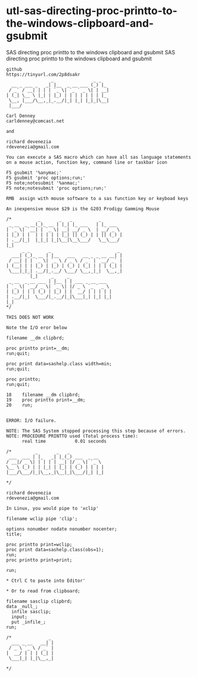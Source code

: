 # utl-sas-directing-proc-printto-to-the-windows-clipboard-and-gsubmit
SAS directing proc printto to the windows clipboard and gsubmit
    SAS directing proc printto to the windows clipboard and gsubmit     
    
    github
    https://tinyurl.com/2p8dsakr
                     _               _ _                                                    
      __ _ ___ _   _| |__  _ __ ___ (_) |_                                                  
     / _` / __| | | | `_ \| `_ ` _ \| | __|                                                 
    | (_| \__ \ |_| | |_) | | | | | | | |_                                                  
     \__, |___/\__,_|_.__/|_| |_| |_|_|\__|                                                 
     |___/                                                                                  
                                                                                            
    Carl Denney                                                                             
    carldenney@comcast.net                                                                  
                                                                                            
    and                                                                                     
                                                                                            
    richard devenezia                                                                       
    rdevenezia@gmail.com                                                                    
                                                                                            
    You can execute a SAS macro which can have all sas language statements                  
    on a mouse action, function key, command line or taskbar icon                           
                                                                                            
    F5 gsubmit '%anymac;'                                                                   
    F5 gsubmit 'proc options;run;'                                                          
    F5 note;notesubmit '%anmac;'                                                            
    F5 note;notesubmit 'proc options;run;'                                                  
                                                                                            
    RMB  assign with mouse software to a sas function key or keyboad keys                   
                                                                                            
    An inexpensive mouse $29 is the G203 Prodigy Gamming Mouse                              
                                                                                            
    /*          _       _   _          _                                                    
     _ __  _ __(_)_ __ | |_| |_ ___   | |_ ___                                              
    | `_ \| `__| | `_ \| __| __/ _ \  | __/ _ \                                             
    | |_) | |  | | | | | |_| || (_) | | || (_) |                                            
    | .__/|_|  |_|_| |_|\__|\__\___/   \__\___/                                             
    |_|                                                                                     
          _ _       _                         _                                             
      ___| (_)_ __ | |__   ___   __ _ _ __ __| |                                            
     / __| | | `_ \| `_ \ / _ \ / _` | `__/ _` |                                            
    | (__| | | |_) | |_) | (_) | (_| | | | (_| |                                            
     \___|_|_| .__/|_.__/ \___/ \__,_|_|  \__,_|                                            
             |_|     _     _                                                                
     _ __  _ __ ___ | |__ | | ___ _ __ ___                                                  
    | `_ \| `__/ _ \| `_ \| |/ _ \ `_ ` _ \                                                 
    | |_) | | | (_) | |_) | |  __/ | | | | |                                                
    | .__/|_|  \___/|_.__/|_|\___|_| |_| |_|                                                
    |_|                                                                                     
    */                                                                                      
                                                                                            
    THIS DOES NOT WORK                                                                      
                                                                                            
    Note the I/O eror below                                                                 
                                                                                            
    filename __dm clipbrd;                                                                  
                                                                                            
    proc printto print=__dm;                                                                
    run;quit;                                                                               
                                                                                            
    proc print data=sashelp.class width=min;                                                
    run;quit;                                                                               
                                                                                            
    proc printto;                                                                           
    run;quit;                                                                               
                                                                                            
    18    filename __dm clipbrd;                                                            
    19    proc printto print=__dm;                                                          
    20    run;                                                                              
                                                                                            
                                                                                            
    ERROR: I/O failure.                                                                     
                                                                                            
    NOTE: The SAS System stopped processing this step because of errors.                    
    NOTE: PROCEDURE PRINTTO used (Total process time):                                      
          real time           0.01 seconds                                                  
                                                                                            
    /*         _       _   _                                                                
     ___  ___ | |_   _| |_(_) ___  _ __                                                     
    / __|/ _ \| | | | | __| |/ _ \| `_ \                                                    
    \__ \ (_) | | |_| | |_| | (_) | | | |                                                   
    |___/\___/|_|\__,_|\__|_|\___/|_| |_|                                                   
                                                                                            
    */                                                                                      
                                                                                            
    richard devenezia                                                                       
    rdevenezia@gmail.com                                                                    
                                                                                            
    In Linux, you would pipe to 'xclip'                                                     
                                                                                            
    filename wclip pipe 'clip';                                                             
                                                                                            
    options nonumber nodate nonumber nocenter;                                              
    title;                                                                                  
                                                                                            
    proc printto print=wclip;                                                               
    proc print data=sashelp.class(obs=1);                                                   
    run;                                                                                    
    proc printto print=print;                                                               
                                                                                            
    run;                                                                                    
                                                                                            
    * Ctrl C to paste into Editor'                                                          
                                                                                            
    * Or to read from clipboard;                                                            
                                                                                            
    filename sasclip clipbrd;                                                               
    data _null_;                                                                            
      infile sasclip;                                                                       
      input;                                                                                
      put _infile_;                                                                         
    run;                                                                                    
                                                                                            
    /*              _                                                                       
      ___ _ __   __| |                                                                      
     / _ \ `_ \ / _` |                                                                      
    |  __/ | | | (_| |                                                                      
     \___|_| |_|\__,_|                                                                      
                                                                                            
    */                                                                                      
                                                                                            
